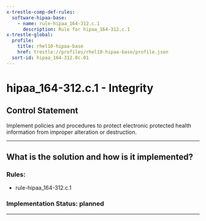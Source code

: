 ```yaml
---
x-trestle-comp-def-rules:
  software-hipaa-base:
    - name: rule-hipaa_164-312.c.1
      description: Rule for hipaa_164-312.c.1
x-trestle-global:
  profile:
    title: rhel10-hipaa-base
    href: trestle://profiles/rhel10-hipaa-base/profile.json
  sort-id: hipaa_164-312.0c.01
---
```


# hipaa_164-312.c.1 - Integrity 

## Control Statement

Implement policies and procedures to protect electronic protected health information from improper
alteration or destruction.

______________________________________________________________________

## What is the solution and how is it implemented?

<!-- For implementation status enter one of: implemented, partial, planned, alternative, not-applicable -->

<!-- Note that the list of rules under ### Rules: is read-only and changes will not be captured after assembly to JSON -->

<!-- Add control implementation description here for control: hipaa_164-312.c.1 -->

### Rules:

  - rule-hipaa_164-312.c.1

### Implementation Status: planned

______________________________________________________________________
